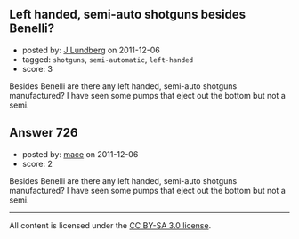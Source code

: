 ## Left handed, semi-auto shotguns besides Benelli?

- posted by: [J Lundberg](https://stackexchange.com/users/-1/40-j-lundberg) on 2011-12-06
- tagged: `shotguns`, `semi-automatic`, `left-handed`
- score: 3

Besides Benelli are there any left handed, semi-auto shotguns manufactured?  I have seen some pumps that eject out the bottom but not a semi.


## Answer 726

- posted by: [mace](https://stackexchange.com/users/-1/163-mace) on 2011-12-06
- score: 2

Besides Benelli are there any left handed, semi-auto shotguns manufactured?  I have seen some pumps that eject out the bottom but not a semi.



---

All content is licensed under the [CC BY-SA 3.0 license](https://creativecommons.org/licenses/by-sa/3.0/).
